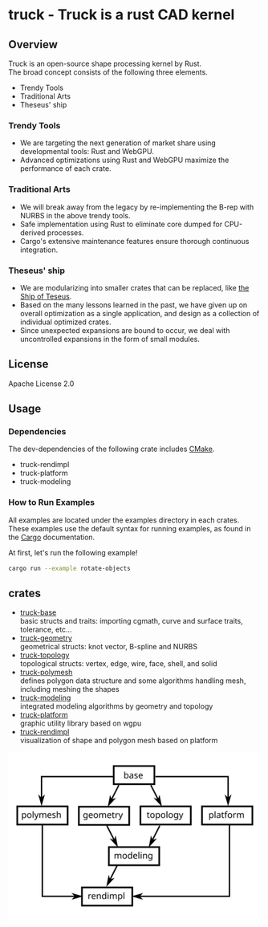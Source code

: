 # truck - Truck is a rust CAD kernel

## Overview
Truck is an open-source shape processing kernel by Rust.  
The broad concept consists of the following three elements.
 - Trendy Tools
 - Traditional Arts
 - Theseus' ship

### Trendy Tools
 - We are targeting the next generation of market share using developmental tools: Rust and WebGPU.
 - Advanced optimizations using Rust and WebGPU maximize the performance of each crate.

### Traditional Arts
 - We will break away from the legacy by re-implementing the B-rep with NURBS in the above trendy tools.
 - Safe implementation using Rust to eliminate core dumped for CPU-derived processes.
 - Cargo's extensive maintenance features ensure thorough continuous integration.

### Theseus' ship
 - We are modularizing into smaller crates that can be replaced, like [the Ship of Teseus](https://en.wikipedia.org/wiki/Ship_of_Theseus).
 - Based on the many lessons learned in the past, we have given up on overall optimization as a single application, and design as a collection of individual optimized crates.
 - Since unexpected expansions are bound to occur, we deal with uncontrolled expansions in the form of small modules.

## License
Apache License 2.0

## Usage
### Dependencies
The dev-dependencies of the following crate includes [CMake](https://cmake.org).
 - truck-rendimpl
 - truck-platform
 - truck-modeling

### How to Run Examples
All examples are located under the examples directory in each crates.  
These examples use the default syntax for running examples, as found in the [Cargo](https://doc.rust-lang.org/cargo/reference/cargo-targets.html#examples) documentation.

At first, let's run the following example!
```bash
cargo run --example rotate-objects
```

## crates
* [truck-base](https://docs.rs/truck-base/0.1.0/truck_base/)  
basic structs and traits: importing cgmath, curve and surface traits, tolerance, etc...
* [truck-geometry](https://docs.rs/truck-geometry/0.1.0/truck_geometry/)  
geometrical structs: knot vector, B-spline and NURBS
* [truck-topology](https://docs.rs/truck-topology/0.1.0/truck_topology/)  
topological structs: vertex, edge, wire, face, shell, and solid
* [truck-polymesh](https://docs.rs/truck-polymesh/0.1.0/truck_polymesh/)  
defines polygon data structure and some algorithms handling mesh, including meshing the shapes
* [truck-modeling](https://docs.rs/truck-modeling/0.1.0/truck_modeling/)  
integrated modeling algorithms by geometry and topology
* [truck-platform](https://docs.rs/truck-platform/0.1.0/truck_platform/)  
graphic utility library based on wgpu
* [truck-rendimpl](https://docs.rs/truck-rendimpl/0.1.0/truck_rendimpl/)  
visualization of shape and polygon mesh based on platform

<img src = "dependencies.svg">
